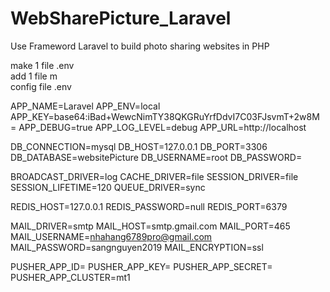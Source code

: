 # WebSharePicture_Laravel
Use Frameword Laravel to build photo sharing websites in PHP

make 1 file .env
<br>
add 1 file m
<br>
config file .env
<br>

APP_NAME=Laravel
APP_ENV=local
APP_KEY=base64:iBad+WewcNimTY38QKGRuYrfDdvI7C03FJsvmT+2w8M=
APP_DEBUG=true
APP_LOG_LEVEL=debug
APP_URL=http://localhost

DB_CONNECTION=mysql
DB_HOST=127.0.0.1
DB_PORT=3306
DB_DATABASE=websitePicture
DB_USERNAME=root
DB_PASSWORD=

BROADCAST_DRIVER=log
CACHE_DRIVER=file
SESSION_DRIVER=file
SESSION_LIFETIME=120
QUEUE_DRIVER=sync

REDIS_HOST=127.0.0.1
REDIS_PASSWORD=null
REDIS_PORT=6379

MAIL_DRIVER=smtp
MAIL_HOST=smtp.gmail.com
MAIL_PORT=465
MAIL_USERNAME=nhahang6789pro@gmail.com
MAIL_PASSWORD=sangnguyen2019
MAIL_ENCRYPTION=ssl

PUSHER_APP_ID=
PUSHER_APP_KEY=
PUSHER_APP_SECRET=
PUSHER_APP_CLUSTER=mt1
